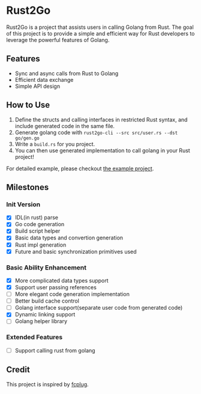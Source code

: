 # Rust2Go

Rust2Go is a project that assists users in calling Golang from Rust. The goal of this project is to provide a simple and efficient way for Rust developers to leverage the powerful features of Golang.

## Features

- Sync and async calls from Rust to Golang
- Efficient data exchange
- Simple API design

## How to Use

1. Define the structs and calling interfaces in restricted Rust syntax, and include generated code in the same file.
2. Generate golang code with `rust2go-cli --src src/user.rs --dst go/gen.go`
3. Write a `build.rs` for you project.
4. You can then use generated implementation to call golang in your Rust project!

For detailed example, please checkout [the example project](./example).

## Milestones
### Init Version
- [x] IDL(in rust) parse
- [x] Go code generation
- [x] Build script helper
- [x] Basic data types and convertion generation
- [x] Rust impl generation
- [x] Future and basic synchronization primitives used

### Basic Ability Enhancement
- [x] More complicated data types support
- [x] Support user passing references
- [ ] More elegant code generation implementation
- [ ] Better build cache control
- [ ] Golang interface support(separate user code from generated code)
- [x] Dynamic linking support
- [ ] Golang helper library

### Extended Features
- [ ] Support calling rust from golang

## Credit
This project is inspired by [fcplug](https://github.com/andeya/fcplug).
